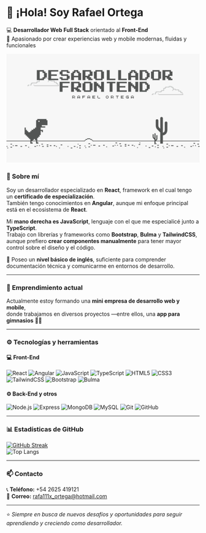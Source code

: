 # 👋 ¡Hola! Soy Rafael Ortega  

💻 **Desarrollador Web Full Stack** orientado al **Front-End**  
🚀 Apasionado por crear experiencias web y mobile modernas, fluidas y funcionales  

<p align="left">
  <img src="./assets/portada_perfil.jpg" width="600" alt="Desarrollador Frontend - Rafael Ortega"/>
</p>


### 🧠 Sobre mí  
Soy un desarrollador especializado en **React**, framework en el cual tengo un **certificado de especialización**.  
También tengo conocimientos en **Angular**, aunque mi enfoque principal está en el ecosistema de **React**.  

Mi **mano derecha es JavaScript**, lenguaje con el que me especialicé junto a **TypeScript**.  
Trabajo con librerías y frameworks como **Bootstrap**, **Bulma** y **TailwindCSS**,  
aunque prefiero **crear componentes manualmente** para tener mayor control sobre el diseño y el código.  

🧩 Poseo un **nivel básico de inglés**, suficiente para comprender documentación técnica y comunicarme en entornos de desarrollo.  

---

### 💼 Emprendimiento actual  
Actualmente estoy formando una **mini empresa de desarrollo web y mobile**,  
donde trabajamos en diversos proyectos —entre ellos, una **app para gimnasios** 🏋️‍♂️  

---

### ⚙️ Tecnologías y herramientas  

#### 💻 Front-End  
![React](https://img.shields.io/badge/React-20232A?style=for-the-badge&logo=react&logoColor=61DAFB)
![Angular](https://img.shields.io/badge/Angular-DD0031?style=for-the-badge&logo=angular&logoColor=white)
![JavaScript](https://img.shields.io/badge/JavaScript-F7DF1E?style=for-the-badge&logo=javascript&logoColor=black)
![TypeScript](https://img.shields.io/badge/TypeScript-007ACC?style=for-the-badge&logo=typescript&logoColor=white)
![HTML5](https://img.shields.io/badge/HTML5-E34F26?style=for-the-badge&logo=html5&logoColor=white)
![CSS3](https://img.shields.io/badge/CSS3-1572B6?style=for-the-badge&logo=css3&logoColor=white)
![TailwindCSS](https://img.shields.io/badge/TailwindCSS-38B2AC?style=for-the-badge&logo=tailwind-css&logoColor=white)
![Bootstrap](https://img.shields.io/badge/Bootstrap-7952B3?style=for-the-badge&logo=bootstrap&logoColor=white)
![Bulma](https://img.shields.io/badge/Bulma-00D1B2?style=for-the-badge&logo=bulma&logoColor=white)

#### ⚙️ Back-End y otros  
![Node.js](https://img.shields.io/badge/Node.js-43853D?style=for-the-badge&logo=node.js&logoColor=white)
![Express](https://img.shields.io/badge/Express-000000?style=for-the-badge&logo=express&logoColor=white)
![MongoDB](https://img.shields.io/badge/MongoDB-4EA94B?style=for-the-badge&logo=mongodb&logoColor=white)
![MySQL](https://img.shields.io/badge/MySQL-4479A1?style=for-the-badge&logo=mysql&logoColor=white)
![Git](https://img.shields.io/badge/Git-F05032?style=for-the-badge&logo=git&logoColor=white)
![GitHub](https://img.shields.io/badge/GitHub-181717?style=for-the-badge&logo=github&logoColor=white)

---

### 📊 Estadísticas de GitHub  


[![GitHub Streak](https://github-readme-streak-stats.herokuapp.com?user=tomitas1x&theme=tokyonight&hide_border=true)](https://git.io/streak-stats)  
![Top Langs](https://github-readme-stats.vercel.app/api/top-langs/?username=tomitas1x&layout=compact&theme=tokyonight&hide_border=true)

---

### 📫 Contacto  
📞 **Teléfono:** +54 2625 419121  
📧 **Correo:** [rafa111x_ortega@hotmail.com](mailto:rafa111x_ortega@hotmail.com)  

---

⭐ *Siempre en busca de nuevos desafíos y oportunidades para seguir aprendiendo y creciendo como desarrollador.*
